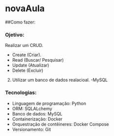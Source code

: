 # novaAula

##Como fazer:


### Ojetivo:
Realizar  um CRUD.
- Create (Criar).
- Read (Buscar/ Pesquisar)
- Update (Atualizar)
- Delete (Excluir)

2. Utilizar um banco de dados realacioal.
-MySQL

### Tecnologias:
- Linguagem de programação: Python
- ORM: SQLALchemy
- Banco de dados: MySQL
- Containerização: Docker
- Orquestração de contêineres: Docker Compose
- Versionamento: Git